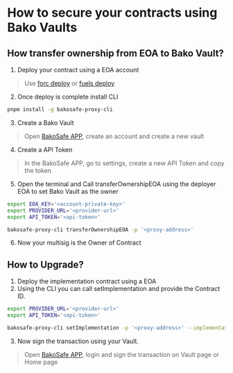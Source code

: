 # How to secure your contracts using Bako Vaults

## How transfer ownership from EOA to Bako Vault?

1. Deploy your contract using a EOA account

> Use [forc deploy](https://docs.fuel.network/docs/forc/plugins/forc_deploy/#forc-deploy)
> or [fuels deploy](https://docs.fuel.network/docs/fuels-ts/fuels-cli/commands/#fuels-deploy)

2. Once deploy is complete install CLI

```zsh
pnpm install -g bakosafe-proxy-cli
```

3. Create a Bako Vault

> Open [BakoSafe APP](https://safe.bako.global/), create an account and create a new vault

4. Create a API Token

> In the BakoSafe APP, go to settings, create a new API Token and copy the token

5. Open the terminal and Call transferOwnershipEOA using the deployer EOA to set Bako Vault as the owner

```zsh
export EOA_KEY='<account-private-key>'
export PROVIDER_URL='<provider-url>'
export API_TOKEN='<api-token>'

bakosafe-proxy-cli transferOwnershipEOA -p '<proxy-address>'
```

6. Now your multisig is the Owner of Contract

## How to Upgrade?

1. Deploy the implementation contract using a EOA
2. Using the CLI you can call setImplementation and provide the Contract ID.

```zsh
export PROVIDER_URL='<provider-url>'
export API_TOKEN='<api-token>'

bakosafe-proxy-cli setImplementation -p '<proxy-address>' --implementationAddress '<implementation-address>'
```

3. Now sign the transaction using your Vault.

> Open [BakoSafe APP](https://safe.bako.global/), login and sign the transaction on Vault page or Home page
